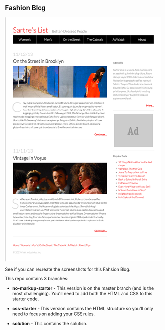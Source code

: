 ## Fashion Blog

![Fashion Blog](no_markup_starter/fashion_blog_result.png)

See if you can recreate the screenshots for this Fahsion Blog.

This repo contains 3 branches:

- **no-markup-starter** - This version is on the master branch (and is the most challenging). You'll need to add both the HTML and CSS to this starter code.

- **css-starter** - This version contains the HTML structure so you'll only need to focus on adding your CSS rules.

- **solution** - This contains the solution.
